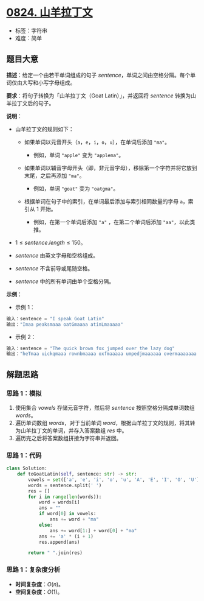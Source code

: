 # [0824. 山羊拉丁文](https://leetcode.cn/problems/goat-latin/)

- 标签：字符串
- 难度：简单

## 题目大意

**描述**：给定一个由若干单词组成的句子 $sentence$，单词之间由空格分隔。每个单词仅由大写和小写字母组成。

**要求**：将句子转换为「山羊拉丁文（Goat Latin）」，并返回将 $sentence$ 转换为山羊拉丁文后的句子。

**说明**：

- 山羊拉丁文的规则如下：
  - 如果单词以元音开头（`a`，`e`，`i`，`o`，`u`），在单词后添加 `"ma"`。
    - 例如，单词 `"apple"` 变为 `"applema"`。

  - 如果单词以辅音字母开头（即，非元音字母），移除第一个字符并将它放到末尾，之后再添加 `"ma"`。
    - 例如，单词 `"goat"` 变为 `"oatgma"`。

  - 根据单词在句子中的索引，在单词最后添加与索引相同数量的字母 `a`，索引从 $1$ 开始。
    - 例如，在第一个单词后添加 `"a"` ，在第二个单词后添加 `"aa"`，以此类推。

- $1 \le sentence.length \le 150$。
- $sentence$ 由英文字母和空格组成。
- $sentence$ 不含前导或尾随空格。
- $sentence$ 中的所有单词由单个空格分隔。

**示例**：

- 示例 1：

```python
输入：sentence = "I speak Goat Latin"
输出："Imaa peaksmaaa oatGmaaaa atinLmaaaaa"
```

- 示例 2：

```python
输入：sentence = "The quick brown fox jumped over the lazy dog"
输出："heTmaa uickqmaaa rownbmaaaa oxfmaaaaa umpedjmaaaaaa overmaaaaaaa hetmaaaaaaaa azylmaaaaaaaaa ogdmaaaaaaaaaa"
```

## 解题思路

### 思路 1：模拟

1. 使用集合 $vowels$ 存储元音字符，然后将 $sentence$ 按照空格分隔成单词数组 $words$。
2. 遍历单词数组 $words$，对于当前单词 $word$，根据山羊拉丁文的规则，将其转为山羊拉丁文的单词，并存入答案数组 $res$ 中。
3. 遍历完之后将答案数组拼接为字符串并返回。

### 思路 1：代码

```python
class Solution:
    def toGoatLatin(self, sentence: str) -> str:
        vowels = set(['a', 'e', 'i', 'o', 'u', 'A', 'E', 'I', 'O', 'U'])
        words = sentence.split(' ')
        res = []
        for i in range(len(words)):
            word = words[i]
            ans = ""
            if word[0] in vowels:
                ans += word + "ma"
            else:
                ans += word[1:] + word[0] + "ma"
            ans += 'a' * (i + 1)
            res.append(ans)

        return " ".join(res)
```

### 思路 1：复杂度分析

- **时间复杂度**：$O(n)$。
- **空间复杂度**：$O(1)$。

